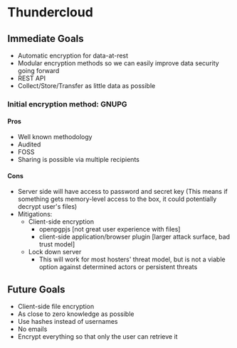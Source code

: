 # Thundercloud

## Immediate Goals

- Automatic encryption for data-at-rest
- Modular encryption methods so we can easily improve data security going forward
- REST API
- Collect/Store/Transfer as little data as possible

### Initial encryption method: GNUPG

#### Pros

- Well known methodology
- Audited
- FOSS
- Sharing is possible via multiple recipients

#### Cons

- Server side will have access to password and secret key (This means if something gets memory-level access to the box, it could potentially decrypt user's files)
 - Mitigations:
   - Client-side encryption
     - openpgpjs [not great user experience with files]
     - client-side application/browser plugin [larger attack surface, bad trust model]
   - Lock down server
     - This will work for most hosters' threat model, but is not a viable option against determined actors or persistent threats


## Future Goals

- Client-side file encryption
- As close to zero knowledge as possible
 - Use hashes instead of usernames
 - No emails
 - Encrypt everything so that only the user can retrieve it
